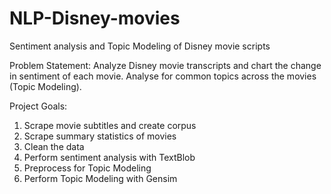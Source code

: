 # NLP-Disney-movies
Sentiment analysis and Topic Modeling of Disney movie scripts

Problem Statement:
Analyze Disney movie transcripts and chart the change in sentiment of each movie. Analyse for common topics across the movies (Topic Modeling). 

Project Goals:
1) Scrape movie subtitles and create corpus
2) Scrape summary statistics of movies
3) Clean the data
4) Perform sentiment analysis with TextBlob
5) Preprocess for Topic Modeling
6) Perform Topic Modeling with Gensim
